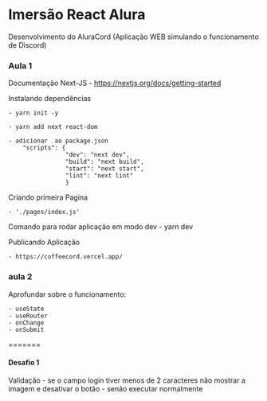 # Imersão React Alura

Desenvolvimento do AluraCord
    (Aplicação WEB simulando o funcionamento de Discord)
### Aula 1
Documentação Next-JS
    - https://nextjs.org/docs/getting-started

Instalando dependências 

    - yarn init -y

    - yarn add next react-dom

    - adicionar  ao package.json 
        "scripts": {
                    "dev": "next dev",
                    "build": "next build",
                    "start": "next start",
                    "lint": "next lint"
                    }

Criando primeira Pagina

    - './pages/index.js'

Comando para rodar aplicação em modo dev
    - yarn dev


Publicando Aplicação 

    - https://coffeecord.vercel.app/

### aula 2

Aprofundar sobre o funcionamento: 

    - useState 
    - useRouter
    - onChange
    - onSubmit
=======

#### Desafio 1
 Validação 
    - se o campo login tiver menos de 2 caracteres
        não mostrar a imagem e desativar o botão 
    - senão 
        executar normalmente 
